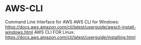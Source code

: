 # AWS-CLI
Command Line Interface for AWS
AWS CLI for Windows: https://docs.aws.amazon.com/cli/latest/userguide/awscli-install-windows.html
AWS CLI FOR Linux: https://docs.aws.amazon.com/cli/latest/userguide/installing.html


